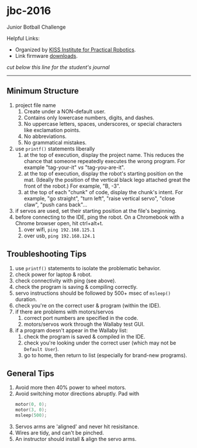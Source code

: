 # jbc-2016
Junior Botball Challenge

Helpful Links:
* Organized by [KISS Institute for Practical Robotics](http://www.kipr.org/).
* Link firmware [downloads](http://www.kipr.org/hardware-software).

*cut below this line for the student's journal*

----------------


## Minimum Structure

1. project file name 
    1. Create under a NON-default user.
    1. Contains only lowercase numbers, digits, and dashes.  
    1. No uppercase letters, spaces, underscores, or special characters like exclamation points.
    1. No abbreviations.
    1. No grammatical mistakes.
1. use `printf()` statements liberally
    1. at the top of execution, display the project name.  This reduces the chance that someone repeatedly executes the wrong program.  For example "tag-your-it" *vs* "tag-you-are-it".
    1. at the top of execution, display the robot's starting position on the mat.  (Ideally the position of the vertical black lego attached great the front of the robot.) For example, "B, -3".
    1. at the top of each "chunk" of code, display the chunk's intent.  For example, "go straight", "turn left", "raise vertical servo", "close claw", "push cans back"...
1. if servos are used, set their starting position at the file's beginning.
1. before connecting to the IDE, ping the robot.  On a Chromebook with a Chrome browser open, hit ctrl+alt+t.  
    1. over wifi, `ping 192.168.125.1`
    1. over usb, `ping 192.168.124.1`

## Troubleshooting Tips

1. use `printf()` statements to isolate the problematic behavior.
1. check power for laptop & robot.
1. check connectivity with ping (see above).
1. check the program is saving & compiling correctly.
1. servo instructions should be followed by 500+ msec of `msleep()` duration.
1. check you're on the correct user & program (within the IDE).
1. if there are problems with motors/servos
    1. correct port numbers are specified in the code.
    1. motors/servos work through the Wallaby test GUI.
1. if a program doesn't appear in the Wallaby list:
    1. check the program is saved & compiled in the IDE.
    1. check you're looking under the correct user (which may not be `Default User`).
    1. go to home, then return to list (especially for brand-new programs).

## General Tips

1. Avoid more then 40% power to wheel motors.
1. Avoid switching motor directions abruptly. Pad with
    ```c
    motor(0, 0);
    motor(3, 0);
    msleep(500);
    ```
1. Servos arms are 'aligned' and never hit resisitance.
1. Wires are tidy, and can't be pinched.
1. An instructor should install & align the servo arms.

